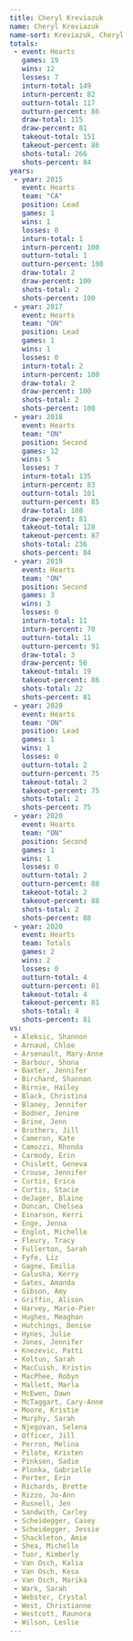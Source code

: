 ```yaml
---
title: Cheryl Kreviazuk
name: Cheryl Kreviazuk
name-sort: Kreviazuk, Cheryl
totals:
 - event: Hearts
   games: 19
   wins: 12
   losses: 7
   inturn-total: 149
   inturn-percent: 82
   outturn-total: 117
   outturn-percent: 86
   draw-total: 115
   draw-percent: 81
   takeout-total: 151
   takeout-percent: 86
   shots-total: 266
   shots-percent: 84
years:
 - year: 2015
   event: Hearts
   team: "CA"
   position: Lead
   games: 1
   wins: 1
   losses: 0
   inturn-total: 1
   inturn-percent: 100
   outturn-total: 1
   outturn-percent: 100
   draw-total: 2
   draw-percent: 100
   shots-total: 2
   shots-percent: 100
 - year: 2017
   event: Hearts
   team: "ON"
   position: Lead
   games: 1
   wins: 1
   losses: 0
   inturn-total: 2
   inturn-percent: 100
   draw-total: 2
   draw-percent: 100
   shots-total: 2
   shots-percent: 100
 - year: 2018
   event: Hearts
   team: "ON"
   position: Second
   games: 12
   wins: 5
   losses: 7
   inturn-total: 135
   inturn-percent: 83
   outturn-total: 101
   outturn-percent: 85
   draw-total: 108
   draw-percent: 81
   takeout-total: 128
   takeout-percent: 87
   shots-total: 236
   shots-percent: 84
 - year: 2019
   event: Hearts
   team: "ON"
   position: Second
   games: 3
   wins: 3
   losses: 0
   inturn-total: 11
   inturn-percent: 70
   outturn-total: 11
   outturn-percent: 91
   draw-total: 3
   draw-percent: 50
   takeout-total: 19
   takeout-percent: 86
   shots-total: 22
   shots-percent: 81
 - year: 2020
   event: Hearts
   team: "ON"
   position: Lead
   games: 1
   wins: 1
   losses: 0
   outturn-total: 2
   outturn-percent: 75
   takeout-total: 2
   takeout-percent: 75
   shots-total: 2
   shots-percent: 75
 - year: 2020
   event: Hearts
   team: "ON"
   position: Second
   games: 1
   wins: 1
   losses: 0
   outturn-total: 2
   outturn-percent: 88
   takeout-total: 2
   takeout-percent: 88
   shots-total: 2
   shots-percent: 88
 - year: 2020
   event: Hearts
   team: Totals
   games: 2
   wins: 2
   losses: 0
   outturn-total: 4
   outturn-percent: 81
   takeout-total: 4
   takeout-percent: 81
   shots-total: 4
   shots-percent: 81
vs:
 - Aleksic, Shannon
 - Arnaud, Chloe
 - Arsenault, Mary-Anne
 - Barbour, Shona
 - Baxter, Jennifer
 - Birchard, Shannon
 - Birnie, Hailey
 - Black, Christina
 - Blaney, Jennifer
 - Bodner, Jenine
 - Brine, Jenn
 - Brothers, Jill
 - Cameron, Kate
 - Camozzi, Rhonda
 - Carmody, Erin
 - Chislett, Geneva
 - Crouse, Jennifer
 - Curtis, Erica
 - Curtis, Stacie
 - deJager, Blaine
 - Duncan, Chelsea
 - Einarson, Kerri
 - Enge, Jenna
 - Englot, Michelle
 - Fleury, Tracy
 - Fullerton, Sarah
 - Fyfe, Liz
 - Gagne, Emilia
 - Galusha, Kerry
 - Gates, Amanda
 - Gibson, Amy
 - Griffin, Alison
 - Harvey, Marie-Pier
 - Hughes, Meaghan
 - Hutchings, Denise
 - Hynes, Julie
 - Jones, Jennifer
 - Knezevic, Patti
 - Koltun, Sarah
 - MacCuish, Kristin
 - MacPhee, Robyn
 - Mallett, Marla
 - McEwen, Dawn
 - McTaggart, Cary-Anne
 - Moore, Kristie
 - Murphy, Sarah
 - Njegovan, Selena
 - Officer, Jill
 - Perron, Melina
 - Pilote, Kristen
 - Pinksen, Sadie
 - Plonka, Gabrielle
 - Porter, Erin
 - Richards, Brette
 - Rizzo, Jo-Ann
 - Rusnell, Jen
 - Sandwith, Carley
 - Scheidegger, Casey
 - Scheidegger, Jessie
 - Shackleton, Amie
 - Shea, Michelle
 - Tuor, Kimberly
 - Van Osch, Kalia
 - Van Osch, Kesa
 - Van Osch, Marika
 - Wark, Sarah
 - Webster, Crystal
 - West, Christianne
 - Westcott, Raunora
 - Wilson, Leslie
---
```

